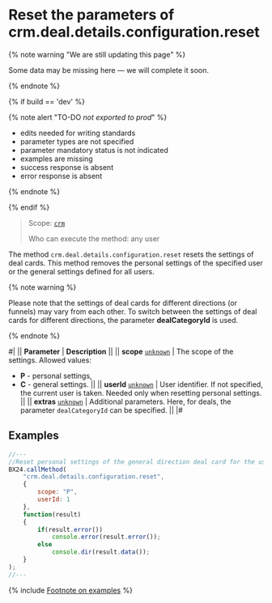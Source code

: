 # Reset the parameters of crm.deal.details.configuration.reset

{% note warning "We are still updating this page" %}

Some data may be missing here — we will complete it soon.

{% endnote %}

{% if build == 'dev' %}

{% note alert "TO-DO _not exported to prod_" %}

- edits needed for writing standards
- parameter types are not specified
- parameter mandatory status is not indicated
- examples are missing
- success response is absent
- error response is absent

{% endnote %}

{% endif %}

> Scope: [`crm`](../../../scopes/permissions.md)
>
> Who can execute the method: any user

The method `crm.deal.details.configuration.reset` resets the settings of deal cards. This method removes the personal settings of the specified user or the general settings defined for all users.

{% note warning %}

Please note that the settings of deal cards for different directions (or funnels) may vary from each other. 
To switch between the settings of deal cards for different directions, the parameter **dealCategoryId** is used.

{% endnote %}

#|
|| **Parameter** | **Description** ||
|| **scope**
[`unknown`](../../../data-types.md) | The scope of the settings. Allowed values:

- **P** - personal settings,
- **C** - general settings.
 ||
|| **userId**
[`unknown`](../../../data-types.md) | User identifier. If not specified, the current user is taken. Needed only when resetting personal settings. ||
|| **extras**
[`unknown`](../../../data-types.md) | Additional parameters. Here, for deals, the parameter `dealCategoryId` can be specified. ||
|#

## Examples

```js
//---
//Reset personal settings of the general direction deal card for the user with identifier 1.
BX24.callMethod(
    "crm.deal.details.configuration.reset",
    {
        scope: "P",
        userId: 1
    },
    function(result)
    {
        if(result.error())
            console.error(result.error());
        else
            console.dir(result.data());
    }
);
//---
```

{% include [Footnote on examples](../../../../_includes/examples.md) %}